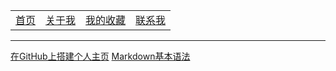 <table border="0">
	<tr>
		<td><a href="/index.html">首页 </a> </td>
		<td><a href="#">关于我 </a> </td>
		<td><a href="/MyFavorites/MyFavoritesIndex.html">我的收藏 </a></td>
		<td><a href="#">联系我 </a> </td>
	</tr>
</table>


----


<a href="GitHub_shang_da_jian_ge_ren_zhu_ye/content.html">在GitHub上搭建个人主页</a>
<a href="Markdown_ji_ben_yu_fa/content.html">Markdown基本语法</a>
